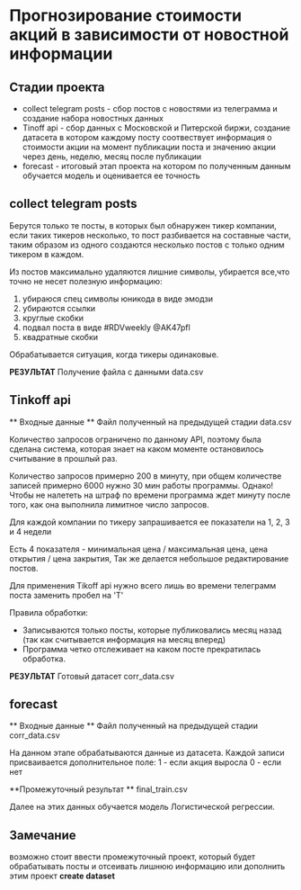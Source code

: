 # Прогнозирование стоимости акций в зависимости от новостной информации



## Стадии проекта

- collect telegram posts - сбор постов с новостями из телеграмма и создание набора новостных данных
- Tinoff api - сбор данных с Московской и Питерской биржи, создание датасета в котором каждому посту соотвествует информация о стоимости акции на момент публикации поста и значению акции через день, неделю, месяц после публикации
- forecast - итоговый этап проекта на котором по полученным данным обучается модель и оценивается ее точность

## collect telegram posts

Берутся только те посты, в которых был обнаружен тикер компании,
если таких тикеров несколько, то пост разбивается на составные части,
таким образом из одного создаются несколько постов с только одним тикером в каждом.

Из постов максимально удаляются лишние символы, убирается все,что точно не несет полезную информацию:
1. убираюся спец символы юникода в виде эмодзи
2. убираются ссылки
3. круглые скобки
4. подвал поста в виде #RDVweekly @AK47pfl
5. квадратные скобки

Обрабатывается ситуация, когда тикеры одинаковые.

**РЕЗУЛЬТАТ**
Получение файла с данными data.csv

## Tinkoff api

** Входные данные **
Файл полученный на предыдущей стадии data.csv

Количество запросов ограничено по данному API, поэтому была сделана система,
которая знает на каком моменте остановилось считывание в прошлый раз.

Количество запросов примерно 200 в минуту, при общем количестве записей примерно 6000
нужно 30 мин работы программы. Однако! Чтобы не налететь на штраф по времени программа
ждет минуту после того, как она выполнила лимитное число запросов.

Для каждой компании по тикеру запрашивается ее показатели на 1, 2, 3 и 4 недели

Есть 4 показателя - минимальная цена / максимальная цена, цена открытия / цена закрытия,
Так же делается небольшое редактирование постов.

Для применения Tikoff api нужно всего лишь во времени телеграмм поста заменить пробел на 'T'

Правила обработки:
- Записываются только посты, которые публиковались месяц назад (так как считывается информация на месяц вперед)
- Программа четко отслеживает на каком посте прекратилась обработка.

**РЕЗУЛЬТАТ**
Готовый датасет corr_data.csv

## forecast

** Входные данные **
Файл полученный на предыдущей стадии corr_data.csv

На данном этапе обрабатываются данные из датасета. 
Каждой записи присваивается дополнительное поле:
1 - если акция выросла
0 - если нет

**Промежуточный результат **
final_train.csv

Далее на этих данных обучается модель Логистической регрессии.

## Замечание

возможно стоит ввести промежуточный проект, который будет обрабатывать посты
и отсеивать лишнюю информацию или дополнить этим проект **create dataset**

